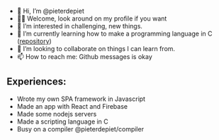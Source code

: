 - 👋 Hi, I’m @pieterdepiet
- 💁‍♂️ Welcome, look around on my profile if you want
- 👀 I’m interested in challenging, new things.
- 🌱 I’m currently learning how to make a programming language in C ([repository](https://github.com/pieterdepiet/language))
- 💞️ I’m looking to collaborate on things I can learn from.
- 📫 How to reach me: Github messages is okay

## Experiences:
- Wrote my own SPA framework in Javascript
- Made an app with React and Firebase
- Made some nodejs servers
- Made a scripting language in C
- Busy on a compiler @pieterdepiet/compiler

<!---
pieterdepiet/pieterdepiet is a ✨ special ✨ repository because its `README.md` (this file) appears on your GitHub profile.
You can click the Preview link to take a look at your changes.
--->
